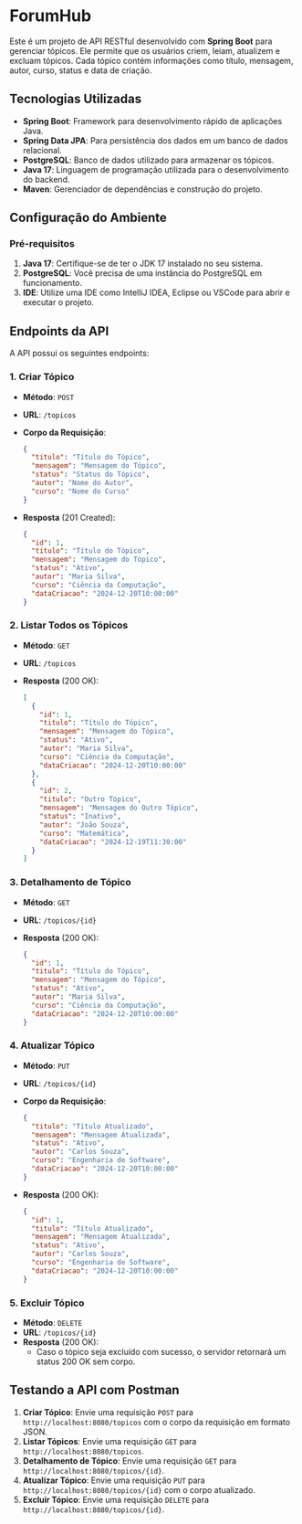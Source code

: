 # ForumHub
Este é um projeto de API RESTful desenvolvido com **Spring Boot** para gerenciar tópicos. Ele permite que os usuários criem, leiam, atualizem e excluam tópicos. Cada tópico contém informações como título, mensagem, autor, curso, status e data de criação.

## Tecnologias Utilizadas

- **Spring Boot**: Framework para desenvolvimento rápido de aplicações Java.
- **Spring Data JPA**: Para persistência dos dados em um banco de dados relacional.
- **PostgreSQL**: Banco de dados utilizado para armazenar os tópicos.
- **Java 17**: Linguagem de programação utilizada para o desenvolvimento do backend.
- **Maven**: Gerenciador de dependências e construção do projeto.

## Configuração do Ambiente

### Pré-requisitos

1. **Java 17**: Certifique-se de ter o JDK 17 instalado no seu sistema.
2. **PostgreSQL**: Você precisa de uma instância do PostgreSQL em funcionamento. 
3. **IDE**: Utilize uma IDE como IntelliJ IDEA, Eclipse ou VSCode para abrir e executar o projeto.

## Endpoints da API

A API possui os seguintes endpoints:

### 1. **Criar Tópico**

- **Método**: `POST`
- **URL**: `/topicos`
- **Corpo da Requisição**:

   ```json
   {
     "titulo": "Título do Tópico",
     "mensagem": "Mensagem do Tópico",
     "status": "Status do Tópico",
     "autor": "Nome do Autor",
     "curso": "Nome do Curso"
   }
   ```

- **Resposta** (201 Created):

   ```json
   {
     "id": 1,
     "titulo": "Título do Tópico",
     "mensagem": "Mensagem do Tópico",
     "status": "Ativo",
     "autor": "Maria Silva",
     "curso": "Ciência da Computação",
     "dataCriacao": "2024-12-20T10:00:00"
   }
   ```

### 2. **Listar Todos os Tópicos**

- **Método**: `GET`
- **URL**: `/topicos`
- **Resposta** (200 OK):

   ```json
   [
     {
       "id": 1,
       "titulo": "Título do Tópico",
       "mensagem": "Mensagem do Tópico",
       "status": "Ativo",
       "autor": "Maria Silva",
       "curso": "Ciência da Computação",
       "dataCriacao": "2024-12-20T10:00:00"
     },
     {
       "id": 2,
       "titulo": "Outro Tópico",
       "mensagem": "Mensagem do Outro Tópico",
       "status": "Inativo",
       "autor": "João Souza",
       "curso": "Matemática",
       "dataCriacao": "2024-12-19T11:30:00"
     }
   ]
   ```

### 3. **Detalhamento de Tópico**

- **Método**: `GET`
- **URL**: `/topicos/{id}`
- **Resposta** (200 OK):

   ```json
   {
     "id": 1,
     "titulo": "Título do Tópico",
     "mensagem": "Mensagem do Tópico",
     "status": "Ativo",
     "autor": "Maria Silva",
     "curso": "Ciência da Computação",
     "dataCriacao": "2024-12-20T10:00:00"
   }
   ```

### 4. **Atualizar Tópico**

- **Método**: `PUT`
- **URL**: `/topicos/{id}`
- **Corpo da Requisição**:

   ```json
   {
     "titulo": "Título Atualizado",
     "mensagem": "Mensagem Atualizada",
     "status": "Ativo",
     "autor": "Carlos Souza",
     "curso": "Engenharia de Software",
     "dataCriacao": "2024-12-20T10:00:00"
   }
   ```

- **Resposta** (200 OK):

   ```json
   {
     "id": 1,
     "titulo": "Título Atualizado",
     "mensagem": "Mensagem Atualizada",
     "status": "Ativo",
     "autor": "Carlos Souza",
     "curso": "Engenharia de Software",
     "dataCriacao": "2024-12-20T10:00:00"
   }
   ```

### 5. **Excluir Tópico**

- **Método**: `DELETE`
- **URL**: `/topicos/{id}`
- **Resposta** (200 OK):
   - Caso o tópico seja excluído com sucesso, o servidor retornará um status 200 OK sem corpo.

## Testando a API com Postman

1. **Criar Tópico**: Envie uma requisição `POST` para `http://localhost:8080/topicos` com o corpo da requisição em formato JSON.
2. **Listar Tópicos**: Envie uma requisição `GET` para `http://localhost:8080/topicos`.
3. **Detalhamento de Tópico**: Envie uma requisição `GET` para `http://localhost:8080/topicos/{id}`.
4. **Atualizar Tópico**: Envie uma requisição `PUT` para `http://localhost:8080/topicos/{id}` com o corpo atualizado.
5. **Excluir Tópico**: Envie uma requisição `DELETE` para `http://localhost:8080/topicos/{id}`.

